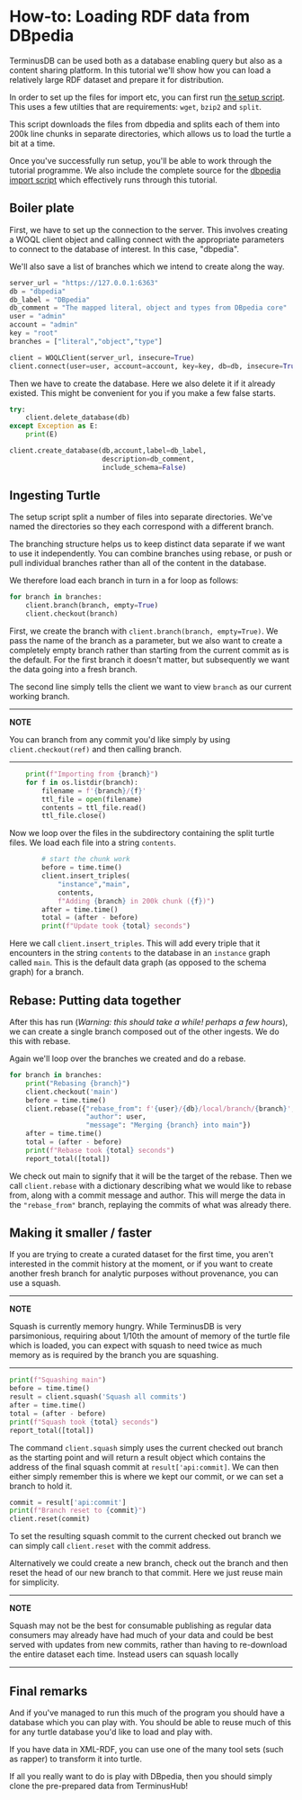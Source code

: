 # How-to: Loading RDF data from DBpedia

TerminusDB can be used both as a database enabling query but also as a content sharing platform. In this tutorial we'll show how you can load a relatively large RDF dataset and prepare it for distribution.

In order to set up the files for import etc, you can first run [the setup script](./setup.py). This uses a few utilties that are requirements: `wget`, `bzip2` and `split`.

This script downloads the files from dbpedia and splits each of them into 200k line chunks in separate directories, which allows us to load the turtle a bit at a time.

Once you've successfully run setup, you'll be able to work through the tutorial programme.  We also include the complete source for the [dbpedia import script](./dbpedia.py) which effectively runs through this tutorial.

## Boiler plate

First, we have to set up the connection to the server. This involves creating a WOQL client object and calling connect with the appropriate parameters to connect to the database of interest. In this case, "dbpedia".

We'll also save a list of branches which we intend to create along the way.

```python
server_url = "https://127.0.0.1:6363"
db = "dbpedia"
db_label = "DBpedia"
db_comment = "The mapped literal, object and types from DBpedia core"
user = "admin"
account = "admin"
key = "root"
branches = ["literal","object","type"]

client = WOQLClient(server_url, insecure=True)
client.connect(user=user, account=account, key=key, db=db, insecure=True)
```

Then we have to create the database. Here we also delete it if it already existed. This might be convenient for you if you make a few false starts.

```python
try:
    client.delete_database(db)
except Exception as E:
    print(E)

client.create_database(db,account,label=db_label,
                       description=db_comment,
                       include_schema=False)
```

## Ingesting Turtle

The setup script split a number of files into separate directories. We've named the directories so they each correspond with a different branch.

The branching structure helps us to keep distinct data separate if we want to use it independently. You can combine branches using rebase, or push or pull individual branches rather than all of the content in the database.

We therefore load each branch in turn in a for loop as follows:

```python
for branch in branches:
    client.branch(branch, empty=True)
    client.checkout(branch)
```

First, we create the branch with `client.branch(branch, empty=True)`. We pass the name of the branch as a parameter, but we also want to create a completely empty branch rather than starting from the current commit as is the default. For the first branch it doesn't matter, but subsequently we want the data going into a fresh branch.

The second line simply tells the client we want to view `branch` as our current working branch.


---
**NOTE**

You can branch from any commit you'd like simply by using `client.checkout(ref)` and then calling branch.

---

```python
    print(f"Importing from {branch}")
    for f in os.listdir(branch):
        filename = f'{branch}/{f}'
        ttl_file = open(filename)
        contents = ttl_file.read()
        ttl_file.close()
```

Now we loop over the files in the subdirectory containing the split turtle files. We load each file into a string `contents`.

```python
        # start the chunk work
        before = time.time()
        client.insert_triples(
            "instance","main",
            contents,
            f"Adding {branch} in 200k chunk ({f})")
        after = time.time()
        total = (after - before)
        print(f"Update took {total} seconds")
```

Here we call `client.insert_triples`. This will add every triple that it encounters in the string `contents` to the database in an `instance` graph called `main`. This is the default data graph (as opposed to the schema graph) for a branch.

## Rebase: Putting data together

After this has run (*Warning: this should take a while! perhaps a few hours*), we can create a single branch composed out of the other ingests. We do this with rebase.

Again we'll loop over the branches we created and do a rebase.

```python
for branch in branches:
    print("Rebasing {branch}")
    client.checkout('main')
    before = time.time()
    client.rebase({"rebase_from": f'{user}/{db}/local/branch/{branch}',
                   "author": user,
                   "message": "Merging {branch} into main"})
    after = time.time()
    total = (after - before)
    print(f"Rebase took {total} seconds")
    report_total([total])
```
We check out main to signify that it will be the target of the rebase. Then we call `client.rebase` with a dictionary describing what we would like to rebase from, along with a commit message and author. This will merge the data in the `"rebase_from"` branch, replaying the commits of what was already there.

## Making it smaller / faster

If you are trying to create a curated dataset for the first time, you aren't interested in the commit history at the moment, or if you want to create another fresh branch for analytic purposes without provenance, you can use a squash.

---
**NOTE**

Squash is currently memory hungry. While TerminusDB is very parsimonious, requiring about 1/10th the amount of memory of the turtle file which is loaded, you can expect with squash to need twice as much memory as is required by the branch you are squashing.

---


```python
print(f"Squashing main")
before = time.time()
result = client.squash('Squash all commits')
after = time.time()
total = (after - before)
print(f"Squash took {total} seconds")
report_total([total])
```

The command `client.squash` simply uses the current checked out branch as the starting point and will return a result object which contains the address of the final squash commit at `result['api:commit]`. We can then either simply remember this is where we kept our commit, or we can set a branch to hold it.


```python
commit = result['api:commit']
print(f"Branch reset to {commit}")
client.reset(commit)
```

To set the resulting squash commit to the current checked out branch we can simply call `client.reset` with the commit address.

Alternatively we could create a new branch, check out the branch and then reset the head of our new branch to that commit. Here we just reuse main for simplicity.

---
**NOTE**

Squash may not be the best for consumable publishing as regular data consumers may already have had much of your data and could be best served with updates from new commits, rather than having to re-download the entire dataset each time. Instead users can squash locally

---

## Final remarks

And if you've managed to run this much of the program you should have a database which you can play with. You should be able to reuse much of this for any turtle database you'd like to load and play with.

If you have data in XML-RDF, you can use one of the many tool sets (such as rapper) to transform it into turtle.

If all you really want to do is play with DBpedia, then you should simply clone the pre-prepared data from TerminusHub!
